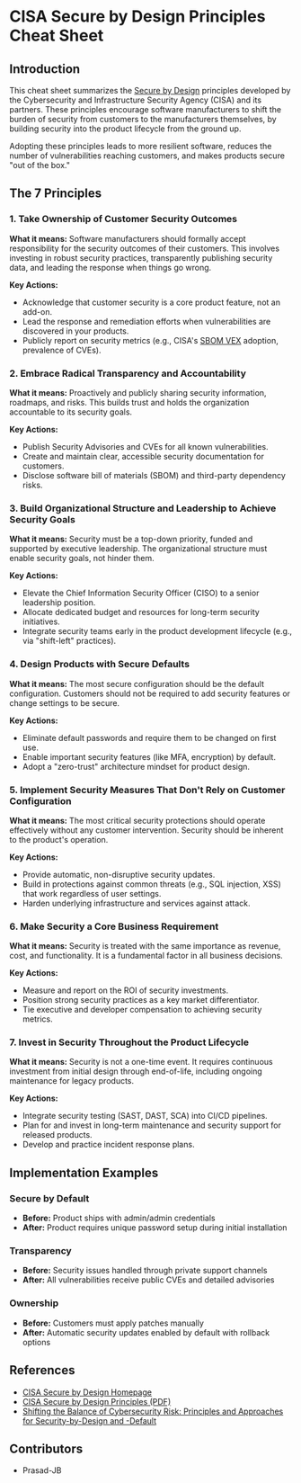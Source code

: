 # CISA Secure by Design Principles Cheat Sheet

## Introduction

This cheat sheet summarizes the [Secure by Design](https://www.cisa.gov/securebydesign)
principles developed by the Cybersecurity and Infrastructure Security Agency (CISA) and its
partners. These principles encourage software manufacturers to shift the burden of security
from customers to the manufacturers themselves, by building security into the product lifecycle
from the ground up.

Adopting these principles leads to more resilient software, reduces the number of vulnerabilities
reaching customers, and makes products secure "out of the box."

## The 7 Principles

### 1. Take Ownership of Customer Security Outcomes

**What it means:** Software manufacturers should formally accept responsibility for the security
outcomes of their customers. This involves investing in robust security practices, transparently
publishing security data, and leading the response when things go wrong.

**Key Actions:**

- Acknowledge that customer security is a core product feature, not an add-on.
- Lead the response and remediation efforts when vulnerabilities are discovered in your products.
- Publicly report on security metrics (e.g., CISA's [SBOM VEX](https://www.cisa.gov/sbom) adoption,
  prevalence of CVEs).

### 2. Embrace Radical Transparency and Accountability

**What it means:** Proactively and publicly sharing security information, roadmaps, and risks.
This builds trust and holds the organization accountable to its security goals.

**Key Actions:**

- Publish Security Advisories and CVEs for all known vulnerabilities.
- Create and maintain clear, accessible security documentation for customers.
- Disclose software bill of materials (SBOM) and third-party dependency risks.

### 3. Build Organizational Structure and Leadership to Achieve Security Goals

**What it means:** Security must be a top-down priority, funded and supported by executive
leadership. The organizational structure must enable security goals, not hinder them.

**Key Actions:**

- Elevate the Chief Information Security Officer (CISO) to a senior leadership position.
- Allocate dedicated budget and resources for long-term security initiatives.
- Integrate security teams early in the product development lifecycle (e.g., via "shift-left"
  practices).

### 4. Design Products with Secure Defaults

**What it means:** The most secure configuration should be the default configuration. Customers
should not be required to add security features or change settings to be secure.

**Key Actions:**

- Eliminate default passwords and require them to be changed on first use.
- Enable important security features (like MFA, encryption) by default.
- Adopt a "zero-trust" architecture mindset for product design.

### 5. Implement Security Measures That Don't Rely on Customer Configuration

**What it means:** The most critical security protections should operate effectively without any
customer intervention. Security should be inherent to the product's operation.

**Key Actions:**

- Provide automatic, non-disruptive security updates.
- Build in protections against common threats (e.g., SQL injection, XSS) that work regardless of
  user settings.
- Harden underlying infrastructure and services against attack.

### 6. Make Security a Core Business Requirement

**What it means:** Security is treated with the same importance as revenue, cost, and functionality.
It is a fundamental factor in all business decisions.

**Key Actions:**

- Measure and report on the ROI of security investments.
- Position strong security practices as a key market differentiator.
- Tie executive and developer compensation to achieving security metrics.

### 7. Invest in Security Throughout the Product Lifecycle

**What it means:** Security is not a one-time event. It requires continuous investment from initial
design through end-of-life, including ongoing maintenance for legacy products.

**Key Actions:**

- Integrate security testing (SAST, DAST, SCA) into CI/CD pipelines.
- Plan for and invest in long-term maintenance and security support for released products.
- Develop and practice incident response plans.

## Implementation Examples

### Secure by Default

- **Before:** Product ships with admin/admin credentials
- **After:** Product requires unique password setup during initial installation

### Transparency

- **Before:** Security issues handled through private support channels
- **After:** All vulnerabilities receive public CVEs and detailed advisories

### Ownership

- **Before:** Customers must apply patches manually
- **After:** Automatic security updates enabled by default with rollback options

## References

- [CISA Secure by Design Homepage](https://www.cisa.gov/securebydesign)
- [CISA Secure by Design Principles (PDF)](https://www.cisa.gov/sites/default/files/2023-04/secure_by_design_042023.pdf)
- [Shifting the Balance of Cybersecurity Risk: Principles and Approaches for Security-by-Design and -Default](https://www.cisa.gov/news-events/alerts/2023/04/13/cisa-and-partners-release-secure-design-alert-urging-manufacturers-eliminate-default)

## Contributors

- Prasad-JB